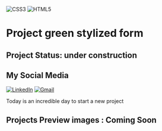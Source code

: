 ![CSS3](https://img.shields.io/badge/css3-%231572B6.svg?style=for-the-badge&logo=css3&logoColor=white)
![HTML5](https://img.shields.io/badge/html5-%23E34F26.svg?style=for-the-badge&logo=html5&logoColor=white)

# Project  green stylized form

## Project Status: under construction


## My Social Media
[![LinkedIn](https://img.shields.io/badge/linkedin-%230077B5.svg?style=for-the-badge&logo=linkedin&logoColor=white)](https://www.linkedin.com/in/marcel-nogueira1/)
[![Gmail](https://img.shields.io/badge/Gmail-D14836?style=for-the-badge&logo=gmail&logoColor=white)](mailto:nogueira.devmasters@gmail.com)

Today is an incredible day to start a new project

## Projects Preview images : Coming Soon


